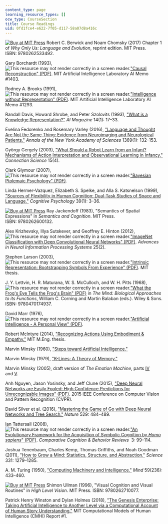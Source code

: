 ```yaml
---
content_type: page
learning_resource_types: []
ocw_type: CourseSection
title: Course Readings
uid: 0fd1fce4-e622-7f05-d117-58a07d8a416c
---
```


[![Buy at MIT Press](/images/mp_logo.gif)](https://mitpress.mit.edu/9780262533492) Robert C. Berwick and Noam Chomsky (2017) Chapter 1 of _Why Only Us: Language and Evolution_, reprint edition. MIT Press. ISBN: 9780262533492.

Gary Borchardt (1993), ![This resource may not render correctly in a screen reader.](/images/inacessible.gif)["Causal Reconstruction" (PDF)](https://groups.csail.mit.edu/infolab/publications/Borchardt-AIM1403.pdf). MIT Artificial Intelligence Laboratory AI Memo #1403.

Rodney A. Brooks (1991), ![This resource may not render correctly in a screen reader.](/images/inacessible.gif)["Intelligence without Representation" (PDF)](https://core.ac.uk/download/pdf/4383695.pdf). MIT Artificial Intelligence Laboratory AI Memo #1293.

Randall Davis, Howard Shrobe, and Peter Szolovits (1993), ["What is a Knowledge Representation?"](https://groups.csail.mit.edu/medg/ftp/psz/k-rep.html) _AI Magazine_ 14(1): 17–33.

Evelina Fedorenko and Rosemary Varley (2016), ["Language and Thought Are Not the Same Thing: Evidence from Neuroimaging and Neurological Patients."](https://www.ncbi.nlm.nih.gov/pmc/articles/PMC4874898/) _Annals of the New York Academy of Sciences_ 1369(1): 132–153.

György Gergely (2003), ["What Should a Robot Learn from an Infant? Mechanisms of Action Interpretation and Observational Learning in Infancy."](https://www.researchgate.net/publication/28763919_What_should_a_robot_learn_from_an_infant_Mechanisms_of_action_interpretation_and_observational_learning_in_infancy) _Connection Science_ 15(4). 

Clark Glymour (2007), ![This resource may not render correctly in a screen reader.](/images/inacessible.gif)["Bayesian Ptolemaic Psychology" (PDF)](https://perception.jhu.edu/chaz/teaching/courses/tp/files/readings/7/Glymour_2007___Bayesian_ptolemaic_psychology.pdf).

Linda Hermer-Vazquez, Elizabeth S. Spelke, and Alla S. Katsnelson (1999), ["Sources of Flexibility in Human Cognition: Dual-Task Studies of Space and Language."](https://www.ncbi.nlm.nih.gov/pubmed/10433786) _Cognitive Psychology_ 39(1): 3–36.

[![Buy at MIT Press](/images/mp_logo.gif)](https://mitpress.mit.edu/9780262600132) Ray Jackendoff (1983), "Semantics of Spatial Expressions" in _Semantics and Cognition_. MIT Press. ISBN: 9780262600132.

Alex Krizhevsky, Illya Sutskever, and Geoffrey E. Hinton (2012), ![This resource may not render correctly in a screen reader.](/images/inacessible.gif)["ImageNet Classification with Deep Convolutional Neural Networks" (PDF)](https://papers.nips.cc/paper/4824-imagenet-classification-with-deep-convolutional-neural-networks.pdf). _Advances in Neural Information Processing Systems_ 25(2).

Stephen Larson (2003), ![This resource may not render correctly in a screen reader.](/images/inacessible.gif)["Intrinsic Representation: Bootstrapping Symbols From Experience" (PDF)](http://groups.csail.mit.edu/genesis/papers/Larson2003.pdf). MIT thesis.

J. Y. Lettvin, H. R. Maturana, W. S. McCulloch, and W. H. Pitts (1968), ![This resource may not render correctly in a screen reader.](/images/inacessible.gif)["What the Frog's Eye Tells the Frog's Brain" (PDF)](https://neuromajor.ucr.edu/courses/WhatTheFrogsEyeTellsTheFrogsBrain.pdf) in _The Mind: Biological Approaches to its Functions_, William C. Corning and Martin Balaban (eds.). Wiley & Sons. ISBN: 9780470174937.

David Marr (1976), ![This resource may not render correctly in a screen reader.](/images/inacessible.gif)["Artificial Intelligence - A Personal View" (PDF)](https://cbmm.mit.edu/sites/default/files/documents/marr.pdf).

Robert McIntyre (2014), ["Recognizing Actions Using Embodiment & Empathy."](https://dspace.mit.edu/handle/1721.1/91697) MIT M.Eng. thesis.

Marvin Minsky (1960), ["Steps toward Artificial Intelligence."](https://web.media.mit.edu/~minsky/papers/steps.html) 

Marvin Minsky (1979), ["K-Lines: A Theory of Memory."](https://dspace.mit.edu/handle/1721.1/5739)

Marvin Minsky (2005), draft version of _The Emotion Machine_, parts [IV](http://web.media.mit.edu/~minsky/eb4.html) and [V](http://web.media.mit.edu/~minsky/eb5.html).

Anh Nguyen, Jason Yosinsky, and Jeff Clune (2015), ["Deep Neural Networks are Easily Fooled: High Confidence Predictions for Unrecognizable Images" (PDF)](https://www.cv-foundation.org/openaccess/content_cvpr_2015/papers/Nguyen_Deep_Neural_Networks_2015_CVPR_paper.pdf). 2015 IEEE Conference on Computer Vision and Pattern Recognition (CVPR).

David Silver et al. (2016), ["Mastering the Game of Go with Deep Neural Networks and Tree Search."](https://www.nature.com/articles/nature16961) _Nature_ 529: 484–489.

Ian Tattersall (2008), ![This resource may not render correctly in a screen reader.](/images/inacessible.gif)["An Evolutionary Framework for the Acquisition of Symbolic Cognition by _Homo sapiens_" (PDF)](http://comparative-cognition-and-behavior-reviews.org/wp/wp-content/uploads/2013/10/vol_3_tattersall.pdf). _Comparative Cognition & Behavior Reviews_  3: 99–114.

Joshua Tenenbaum, Charles Kemp, Thomas Griffiths, and Noah Goodman (2011), ["How to Grow a Mind: Statistics, Structure, and Abstraction."](https://www.ncbi.nlm.nih.gov/pubmed/21393536) _Science_ 331: 1279–1285.

A. M. Turing (1950), ["Computing Machinery and Intelligence."](https://academic.oup.com/mind/article/LIX/236/433/986238) _Mind_ 59(236): 433–460.

[![Buy at MIT Press](/images/mp_logo.gif)](https://mitpress.mit.edu/9780262710077) Shimon Ullman (1996), "Visual Cognition and Visual Routines" in _High Level Vision_. MIT Press. ISBN: 9780262710077.

Patrick Henry Winston and Dylan Holmes (2018), ["The Genesis Enterprise: Taking Artificial Intelligence to Another Level via a Computational Account of Human Story Understanding."](https://dspace.mit.edu/handle/1721.1/119651) MIT Computational Models of Human Intelligence (CMHI) Report #1.